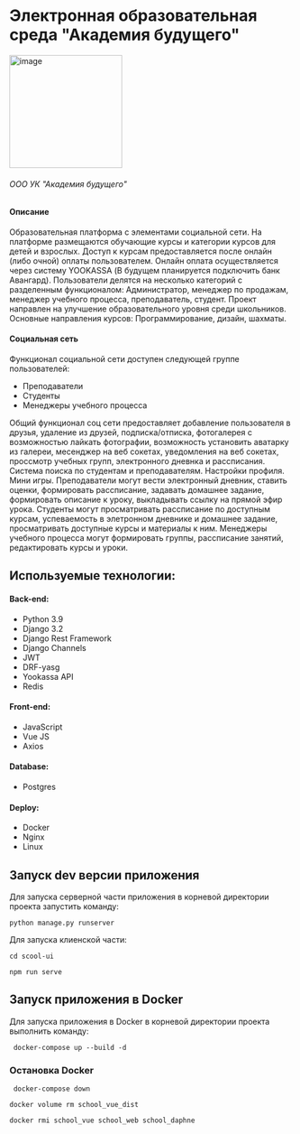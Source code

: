 # Электронная образовательная среда "Академия будущего"

<img src="https://i.ibb.co/MCvKnJp/image.png" alt="image" border="0" width="200">

###### ООО УК "Академия будущего"

#### Описание

Образовательная платформа с элементами социальной сети. На платформе размещаются обучающие курсы и категории курсов для детей и взрослых. Доступ к курсам предоставляется после онлайн (либо очной) оплаты пользователем. Онлайн оплата осуществляется через систему YOOKASSA (В будущем планируется подключить банк Авангард). Пользователи делятся на несколько категорий с разделенным функционалом: Администратор, менеджер по продажам, менеджер учебного процесса, преподаватель, студент. Проект направлен на улучшение образовательного уровня среди школьников. Основные направления курсов: Программирование, дизайн, шахматы.

#### Социальная сеть

Функционал социальной сети доступен следующей группе пользователей:
- Преподаватели
- Студенты
- Менеджеры учебного процесса

Общий функционал соц сети предоставляет добавление пользователя в друзья, удаление из друзей, подписка/отписка, фотогалерея с возможностью лайкать фотографии, возможность установить аватарку из галереи, месенджер на веб сокетах, уведомления на веб сокетах, проссмотр учебных групп, электронного дневнка и рассписания. Система поиска по студентам и преподавателям. Настройки профиля. Мини игры. Преподаватели могут вести электронный дневник, ставить оценки, формировать рассписание, задавать домашнее задание, формировать описание к уроку, выкладывать ссылку на прямой эфир урока. Студенты могут просматривать рассписание по доступным курсам, успеваемость в элетронном дневнике и домашнее задание, просматривать доступные курсы и материалы к ним. Менеджеры учебного процесса могут формировать группы, рассписание занятий, редактировать курсы и уроки.

## Используемые технологии:

#### Back-end:
- Python 3.9
- Django 3.2
- Django Rest Framework
- Django Channels
- JWT
- DRF-yasg
- Yookassa API 
- Redis

#### Front-end:
- JavaScript
- Vue JS
- Axios

#### Database:
- Postgres

#### Deploy:
- Docker
- Nginx
- Linux

## Запуск dev версии приложения

Для запуска серверной части приложения в корневой директории проекта запустить команду:

`python manage.py runserver`

Для запуска клиенской части:

`cd scool-ui`

`npm run serve`

## Запуск приложения в Docker

Для запуска приложения в Docker в корневой директории проекта выполнить команду:

` docker-compose up --build -d`

### Остановка Docker

` docker-compose down`

`docker volume rm school_vue_dist`

`docker rmi school_vue school_web school_daphne`
